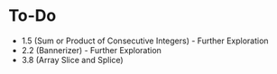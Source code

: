 # To-Do

- 1.5 (Sum or Product of Consecutive Integers) - Further Exploration
- 2.2 (Bannerizer) - Further Exploration
- 3.8 (Array Slice and Splice)
